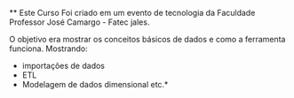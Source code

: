 ** Este Curso Foi criado em um evento de tecnologia da Faculdade Professor José Camargo - Fatec jales. 

O objetivo era mostrar os conceitos básicos de dados e como a ferramenta funciona. Mostrando:

- importações de dados
- ETL
- Modelagem de dados dimensional etc.*